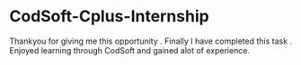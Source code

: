 # CodSoft-Cplus-Internship
Thankyou for giving me this opportunity . Finally I have completed this task . Enjoyed learning through CodSoft and gained alot of  experience.
